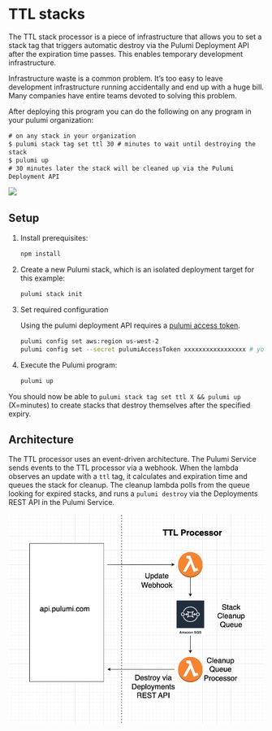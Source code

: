 # TTL stacks

The TTL stack processor is a piece of infrastructure that allows you to set a
stack tag that triggers automatic destroy via the Pulumi Deployment API after
the expiration time passes. This enables temporary development infrastructure.

Infrastructure waste is a common problem. It’s too easy to leave development
infrastructure running accidentally and end up with a huge bill. Many companies
have entire teams devoted to solving this problem.

After deploying this program you can do the following on any program in your
pulumi organization:

```console
# on any stack in your organization
$ pulumi stack tag set ttl 30 # minutes to wait until destroying the stack
$ pulumi up
# 30 minutes later the stack will be cleaned up via the Pulumi Deployment API
```

![](./deploy-stack-reaper.gif)

## Setup

1. Install prerequisites:

    ```bash
    npm install
    ```

1. Create a new Pulumi stack, which is an isolated deployment target for this
   example:

    ```bash
    pulumi stack init
    ```

1. Set required configuration

    Using the pulumi deployment API requires a [pulumi access token](https://www.pulumi.com/docs/intro/pulumi-service/accounts/#access-tokens).

    ```bash
    pulumi config set aws:region us-west-2
    pulumi config set --secret pulumiAccessToken xxxxxxxxxxxxxxxxx # your access token value
    ```

1. Execute the Pulumi program:

    ```bash
    pulumi up
    ```

You should now be able to `pulumi stack tag set ttl X && pulumi up` (X=minutes)
to create stacks that destroy themselves after the specified expiry.


## Architecture

The TTL processor uses an event-driven architecture. The Pulumi Service sends
events to the TTL processor via a webhook. When the lambda observes an update
with a `ttl` tag, it calculates and expiration time and queues the stack for
cleanup. The cleanup lambda polls from the queue looking for expired stacks,
and runs a `pulumi destroy` via the Deployments REST API in the Pulumi Service.

![](./ttl-stacks-architecture.png)
